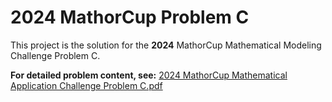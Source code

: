 # 2024 MathorCup Problem C


This project is the solution for the **2024** MathorCup Mathematical Modeling Challenge Problem C.

**For detailed problem content, see:**
[2024 MathorCup Mathematical Application Challenge Problem C.pdf](https://github.com/Yookyhou/M_M_2024MathorcupC/blob/main/2024%E5%B9%B4MathorCup%E6%95%B0%E5%AD%A6%E5%BA%94%E7%94%A8%E6%8C%91%E6%88%98%E8%B5%9BC%E9%A2%98.pdf)
